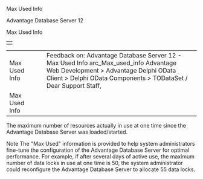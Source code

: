 Max Used Info




Advantage Database Server 12  

Max Used Info

|  |
| --- |
|  |

|  |  |  |  |  |
| --- | --- | --- | --- | --- |
| Max Used Info |  |  | Feedback on: Advantage Database Server 12 - Max Used Info arc\_Max\_used\_info Advantage Web Development > Advantage Delphi OData Client > Delphi OData Components > TODataSet / Dear Support Staff, |  |
| Max Used Info |  |  |  |  |

The maximum number of resources actually in use at one time since the Advantage Database Server was loaded/started.

Note The "Max Used" information is provided to help system administrators fine-tune the configuration of the Advantage Database Server for optimal performance. For example, if after several days of active use, the maximum number of data locks in use at one time is 50, the system administrator could reconfigure the Advantage Database Server to allocate 55 data locks.